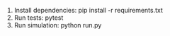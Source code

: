 1. Install dependencies: pip install -r requirements.txt
2. Run tests: pytest
3. Run simulation: python run.py